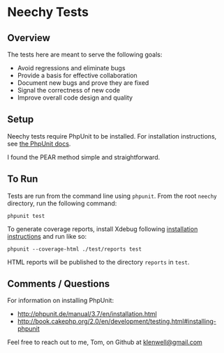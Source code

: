 # Neechy Tests

## Overview
The tests here are meant to serve the following goals:

- Avoid regressions and eliminate bugs
- Provide a basis for effective collaboration
- Document new bugs and prove they are fixed
- Signal the correctness of new code
- Improve overall code design and quality


## Setup
Neechy tests require PhpUnit to be installed. For installation instructions, see [the PhpUnit docs](http://phpunit.de/manual/3.7/en/installation.html).

I found the PEAR method simple and straightforward.


## To Run
Tests are run from the command line using `phpunit`. From the root `neechy` directory, run the following command:

    phpunit test

To generate coverage reports, install Xdebug following [installation instructions](http://xdebug.org/docs/install) and run like so:

    phpunit --coverage-html ./test/reports test

HTML reports will be published to the directory `reports` in `test`.


## Comments / Questions
For information on installing PhpUnit:

- http://phpunit.de/manual/3.7/en/installation.html
- http://book.cakephp.org/2.0/en/development/testing.html#installing-phpunit

Feel free to reach out to me, Tom, on Github at [klenwell@gmail.com](https://github.com/klenwell)
